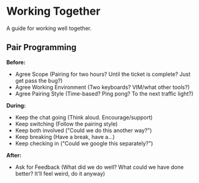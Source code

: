 Working Together
==============

A guide for working well together.


Pair Programming
-------

**Before:**
* Agree Scope (Pairing for two hours? Until the ticket is complete? Just get pass the bug?)
* Agree Working Environment (Two keyboards? VIM/what other tools?)
* Agree Pairing Style (Time-based? Ping pong? To the next traffic light?)

**During:**
* Keep the chat going (Think aloud. Encourage/support)
* Keep switching (Follow the pairing style)
* Keep both involved ("Could we do this another way?")
* Keep breaking (Have a break, have a…)
* Keep checking in ("Could we google this separately?")

**After:**
* Ask for Feedback (What did we do well? What could we have done better? It’ll feel weird, do it anyway)
